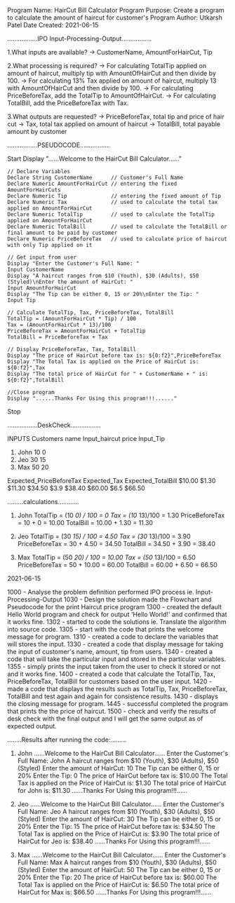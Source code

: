 Program Name: HairCut Bill Calculator
Program Purpose: Create a program to calculate the amount of haircut for customer's
Program Author: Utkarsh Patel
Date Created: 2021-06-15

.................IPO Input-Processing-Output.................

1.What inputs are available?
-> CustomerName, AmountForHairCut, Tip

2.What processing is required?
-> For calculating TotalTip applied on amount of haircut, multiply tip with AmountOfHairCut and then divide by 100.
-> For calculating 13% Tax applied on amount of haircut, multiply 13 with AmountOfHairCut and then divide by 100.
-> For calculating PriceBeforeTax, add the TotalTip to AmountOfHairCut.
-> For calculating TotalBill, add the PriceBeforeTax with Tax.

3.What outputs are requested?
-> PriceBeforeTax, total tip and price of hair cut
-> Tax, total tax applied on amount of haircut
-> TotalBill, total payable amount by customer

.................PSEUDOCODE.................

Start
    Display "......Welcome to the HairCut Bill Calculator......"

    // Declare Variables
    Declare String CustomerName      // Customer's Full Name
    Declare Numeric AmountForHairCut // entering the fixed AmountForHairCuts
    Declare Numeric Tip              // entering the fixed amount of Tip
    Declare Numeric Tax              // used to calculate the total tax applied on AmountForHairCut
    Declare Numeric TotalTip         // used to calculate the TotalTip applied on AmountForHairCut
    Declare Numeric TotalBill        // used to calculate the TotalBill or final amount to be paid by customer
    Declare Numeric PriceBeforeTax   // used to calculate price of haircut with only Tip applied on it

    // Get input from user
    Display "Enter the Customer's Full Name: "
    Input CustomerName
    Display "A haircut ranges from $10 (Youth), $30 (Adults), $50 (Styled)\nEnter the amount of HairCut: "
    Input AmountForHairCut
    Display "The Tip can be either 0, 15 or 20%\nEnter the Tip: "
    Input Tip

    // Calculate TotalTip, Tax, PriceBeforeTax, TotalBill
    TotalTip = (AmountForHairCut * Tip) / 100
    Tax = (AmountForHairCut * 13)/100
    PriceBeforeTax = AmountForHairCut + TotalTip
    TotalBill = PriceBeforeTax + Tax

    // Display PriceBeforeTax, Tax, TotalBill
    Display "The price of HairCut before tax is: ${0:f2}",PriceBeforeTax
    Display "The Total Tax is applied on the Price of HairCut is: ${0:f2}",Tax
    Display "The total price of HairCut for " + CustomerName + " is: ${0:f2}",TotalBill

    //Close program
    Display "......Thanks For Using this program!!!......"
Stop

.................DeskCheck.................

 INPUTS
  Customers name     Input_haircut price    Input_Tip

1. John                  10                    0
2. Jeo                   30                   15
3. Max                   50                   20

Expected_PriceBeforeTax   Expected_Tax    Expected_TotalBill
 $10.00                     $1.30                  $11.30
 $34.50                     $3.9                  $38.40
 $60.00                     $6.5                  $66.50

.........calculations............

1. John
TotalTip = (10 *0) / 100 = 0
Tax = (10* 13)/100 = 1.30
PriceBeforeTax = 10 + 0 = 10.00
TotalBill = 10.00 + 1.30 = 11.30

2. Jeo
TotalTip = (30 *15) / 100 = 4.50
Tax = (30* 13)/100 = 3.90
PriceBeforeTax = 30 + 4.50 = 34.50
TotalBill = 34.50 + 3.90 = 38.40

3. Max
TotalTip = (50 *20) / 100 = 10.00
Tax = (50* 13)/100 = 6.50
PriceBeforeTax = 50 + 10.00 = 60.00
TotalBill = 60.00 + 6.50 = 66.50

2021-06-15

1000 - Analyse the problem definition performed IPO process ie. Input-Processing-Output
1030 - Design the solution made the Flowchart and Pseudocode for the print Haircut price program
1300 - created the default Hello World program and check for output 'Hello World!' and confirmed that it works fine.
1302 - started to code the solutions ie. Translate the algorithm into source code.
1305 - start with the code that prints the welcome message for program.
1310 - created a code to declare the variables that will stores the input.
1330 - created a code that display message for taking the input of customer's name, amount, tip from users.
1340 - created a code that will take the particular input and stored in the particular variables.
1355 - simply prints the input taken from the user to check it stored or not and it works fine.
1400 - created a code that calculate the TotalTip, Tax, PriceBeforeTax, TotalBill for customers based on the user input.
1420 - made a code that displays the results such as TotalTip, Tax, PriceBeforeTax, TotalBill and test again and again for consistence results.
1430 - displays the closing message for program.
1445 - successful completed the program that prints the the price of haircut.
1500 - check and verify the results of desk check with the final output and I will get the same output as of expected output.

........Results after running the code:.........

1. John
......Welcome to the HairCut Bill Calculator......
Enter the Customer's Full Name: John
A haircut ranges from $10 (Youth), $30 (Adults), $50 (Styled)
Enter the amount of HairCut: 10
The Tip can be either 0, 15 or 20%
Enter the Tip: 0
The price of HairCut before tax is: $10.00
The Total Tax is applied on the Price of HairCut is: $1.30
The total price of HairCut for John is: $11.30
......Thanks For Using this program!!!......

2. Jeo
......Welcome to the HairCut Bill Calculator......
Enter the Customer's Full Name: Jeo
A haircut ranges from $10 (Youth), $30 (Adults), $50 (Styled)
Enter the amount of HairCut: 30
The Tip can be either 0, 15 or 20%
Enter the Tip: 15
The price of HairCut before tax is: $34.50
The Total Tax is applied on the Price of HairCut is: $3.90
The total price of HairCut for Jeo is: $38.40
......Thanks For Using this program!!!......

3. Max
......Welcome to the HairCut Bill Calculator......
Enter the Customer's Full Name: Max
A haircut ranges from $10 (Youth), $30 (Adults), $50 (Styled)
Enter the amount of HairCut: 50
The Tip can be either 0, 15 or 20%
Enter the Tip: 20
The price of HairCut before tax is: $60.00
The Total Tax is applied on the Price of HairCut is: $6.50
The total price of HairCut for Max is: $66.50
......Thanks For Using this program!!!......

